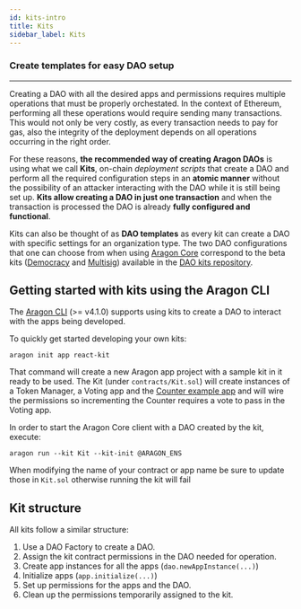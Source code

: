 ```yaml
---
id: kits-intro
title: Kits
sidebar_label: Kits
---
```


### Create templates for easy DAO setup
---

Creating a DAO with all the desired apps and permissions requires multiple operations that must be properly orchestated. In the context of Ethereum, performing all these operations would require sending many transactions. This would not only be very costly, as every transaction needs to pay for gas, also the integrity of the deployment depends on all operations occurring in the right order.

For these reasons, **the recommended way of creating Aragon DAOs** is using what we call **Kits**, on-chain *deployment scripts* that create a DAO and perform all the required configuration steps in an **atomic manner** without the possibility of an attacker interacting with the DAO while it is still being set up. **Kits allow creating a DAO in just one transaction** and when the transaction is processed the DAO is already **fully configured and functional**.

Kits can also be thought of as **DAO templates** as every kit can create a DAO with specific settings for an organization type. The two DAO configurations that one can choose from when using [Aragon Core](http://app.aragon.org) correspond to the beta kits ([Democracy](https://github.com/aragon/dao-kits/blob/master/kits/beta/contracts/DemocracyTemplate.sol) and [Multisig](https://github.com/aragon/dao-kits/blob/master/kits/beta/contracts/MultisigTemplate.sol)) available in the [DAO kits repository](https://github.com/aragon/dao-kits).

## Getting started with kits using the Aragon CLI

The [Aragon CLI](/docs/cli-usage.html) (>= v4.1.0) supports using kits to create a DAO to interact with the apps being developed.

To quickly get started developing your own kits:

```
aragon init app react-kit
```

That command will create a new Aragon app project with a sample kit in it ready to be used. The Kit (under `contracts/Kit.sol`) will create instances of a Token Manager, a Voting app and the [Counter example app](/docs/tutorial.html) and will wire the permissions so incrementing the Counter requires a vote to pass in the Voting app.

In order to start the Aragon Core client with a DAO created by the kit, execute:
```
aragon run --kit Kit --kit-init @ARAGON_ENS
```

When modifying the name of your contract or app name be sure to update those in `Kit.sol` otherwise running the kit will fail

## Kit structure

All kits follow a similar structure:

1. Use a DAO Factory to create a DAO.
2. Assign the kit contract permissions in the DAO needed for operation.
3. Create app instances for all the apps (`dao.newAppInstance(...)`)
4. Initialize apps (`app.initialize(...)`)
5. Set up permissions for the apps and the DAO.
6. Clean up the permissions temporarily assigned to the kit.
